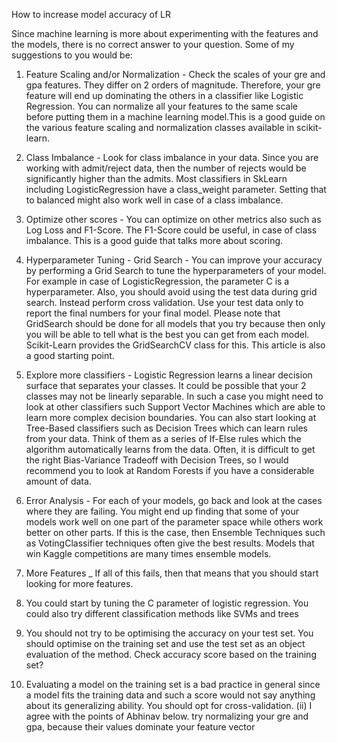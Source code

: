 
How to increase model accuracy of LR

Since machine learning is more about experimenting with the features and the models, there is no correct answer to your question. Some of my suggestions to you would be:

1. Feature Scaling and/or Normalization - Check the scales of your gre and gpa features. They differ on 2 orders of magnitude. Therefore, your gre feature will end up dominating the others in a classifier like Logistic Regression. You can normalize all your features to the same scale before putting them in a machine learning model.This is a good guide on the various feature scaling and normalization classes available in scikit-learn.

2. Class Imbalance - Look for class imbalance in your data. Since you are working with admit/reject data, then the number of rejects would be significantly higher than the admits. Most classifiers in SkLearn including LogisticRegression have a class_weight parameter. Setting that to balanced might also work well in case of a class imbalance.

3. Optimize other scores - You can optimize on other metrics also such as Log Loss and F1-Score. The F1-Score could be useful, in case of class imbalance. This is a good guide that talks more about scoring.

4. Hyperparameter Tuning - Grid Search - You can improve your accuracy by performing a Grid Search to tune the hyperparameters of your model. For example in case of LogisticRegression, the parameter C is a hyperparameter. Also, you should avoid using the test data during grid search. Instead perform cross validation. Use your test data only to report the final numbers for your final model. Please note that GridSearch should be done for all models that you try because then only you will be able to tell what is the best you can get from each model. Scikit-Learn provides the GridSearchCV class for this. This article is also a good starting point.

5. Explore more classifiers - Logistic Regression learns a linear decision surface that separates your classes. It could be possible that your 2 classes may not be linearly separable. In such a case you might need to look at other classifiers such Support Vector Machines which are able to learn more complex decision boundaries. You can also start looking at Tree-Based classifiers such as Decision Trees which can learn rules from your data. Think of them as a series of If-Else rules which the algorithm automatically learns from the data. Often, it is difficult to get the right Bias-Variance Tradeoff with Decision Trees, so I would recommend you to look at Random Forests if you have a considerable amount of data.

6. Error Analysis - For each of your models, go back and look at the cases where they are failing. You might end up finding that some of your models work well on one part of the parameter space while others work better on other parts. If this is the case, then Ensemble Techniques such as VotingClassifier techniques often give the best results. Models that win Kaggle competitions are many times ensemble models.

7. More Features _ If all of this fails, then that means that you should start looking for more features.

8. You could start by tuning the C parameter of logistic regression. You could also try different classification methods like SVMs and trees

9. You should not try to be optimising the accuracy on your test set. You should optimise on the training set and use the test set as an object evaluation of the method. Check accuracy score based on the training set?

10. Evaluating a model on the training set is a bad practice in general since a model fits the training data and such a score would not say anything about its generalizing ability. You should opt for cross-validation. (ii) I agree with the points of Abhinav below. try normalizing your gre and gpa, because their values dominate your feature vector

